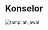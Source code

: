 # Konselor

![tampilan_awal](https://user-images.githubusercontent.com/75721670/178424928-775c27f1-ffc2-497a-ab14-6c103622a780.jpg)

